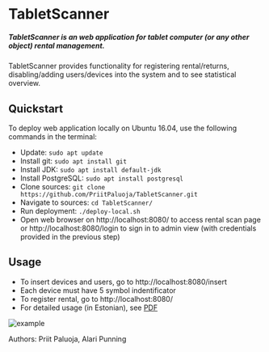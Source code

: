 # TabletScanner

##### TabletScanner is an web application for tablet computer (or any other object) rental management.
 
TabletScanner provides functionality for registering rental/returns, disabling/adding users/devices into the system and to see statistical overview.

## Quickstart
To deploy web application locally on Ubuntu 16.04, use the following commands in the terminal:
* Update: `sudo apt update`
* Install git: `sudo apt install git`
* Install JDK: `sudo apt install default-jdk`
* Install PostgreSQL: `sudo apt install postgresql`
* Clone sources: `git clone https://github.com/PriitPaluoja/TabletScanner.git`
* Navigate to sources: `cd TabletScanner/`
* Run deployment: `./deploy-local.sh`
* Open web browser on http://localhost:8080/ to access rental scan page or http://localhost:8080/login to sign in to admin view (with credentials provided in the previous step)
## Usage
* To insert devices and users, go to http://localhost:8080/insert 
* Each device must have 5 symbol indentificator
* To register rental, go to http://localhost:8080/
* For detailed usage (in Estonian), see [PDF](https://github.com/PriitPaluoja/TabletScanner/Seadmete_laenutamine_ja_tagastamine.pdf)


![example](https://github.com/PriitPaluoja/TabletScanner/usage.jpg)

Authors: Priit Paluoja, Alari Punning